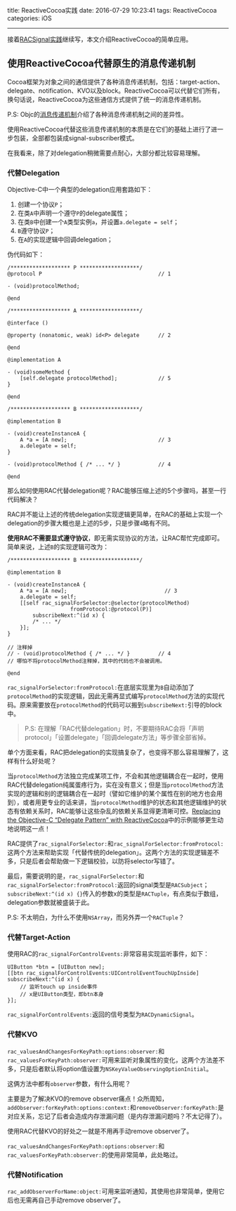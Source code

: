 title: ReactiveCocoa实践
date: 2016-07-29 10:23:41
tags: ReactiveCocoa
categories: iOS

---

接着[RACSignal实践](/reactive-cocoa-part-2/)继续写，本文介绍ReactiveCocoa的简单应用。

## 使用ReactiveCocoa代替原生的消息传递机制

Cocoa框架为对象之间的通信提供了各种消息传递机制，包括：target-action、delegate、notification、KVO以及block。ReactiveCocoa可以代替它们所有，换句话说，ReactiveCocoa为这些通信方式提供了统一的消息传递机制。

P.S: Objc的[消息传递机制](https://www.objccn.io/issue-7-4/)介绍了各种消息传递机制之间的差异性。

使用ReactiveCocoa代替这些消息传递机制的本质是在它们的基础上进行了进一步包装，全部都包装成signal-subscriber模式。

在我看来，除了对delegation稍微需要点耐心，大部分都比较容易理解。

### 代替Delegation

Objective-C中一个典型的delegation应用套路如下：

1. 创建一个协议`P`；
2. 在类`A`中声明一个遵守`P`的delegate属性；
3. 在类`B`中创建一个`A`类型实例`a`，并设置`a.delegate = self`；
4. `B`遵守协议`P`；
5. 在`A`的实现逻辑中回调delegation；

伪代码如下：

```objc
/******************* P *******************/
@protocol P                                     // 1

- (void)protocolMethod;

@end

/******************* A *******************/

@interface ()

@property (nonatomic, weak) id<P> delegate      // 2

@end

@implementation A

- (void)someMethod {
    [self.delegate protocolMethod];             // 5
}

@end

/******************* B *******************/

@implementation B

- (void)createInstanceA {
    A *a = [A new];                             // 3
    a.delegate = self;
}

- (void)protocolMethod { /* ... */ }            // 4

@end
```

那么如何使用RAC代替delegation呢？RAC能够压缩上述的5个步骤吗，甚至一行代码解决？

RAC并不能让上述的传统delegation实现逻辑更简单，在RAC的基础上实现一个delegation的步骤大概也是上述的5步，只是步骤`4`略有不同。

**使用RAC不需要显式遵守协议**，即无需实现协议的方法，让RAC帮忙完成即可。简单来说，上述`B`的实现逻辑可改为：

```objc
/******************* B *******************/

@implementation B

- (void)createInstanceA {
    A *a = [A new];                               // 3
    a.delegate = self;
    [[self rac_signalForSelector:@selector(protocolMethod)
                    fromProtocol:@protocol(P)]
        subscribeNext:^(id x) {
        /* ... */
    }];
}

// 注释掉
// - (void)protocolMethod { /* ... */ }         // 4
// 哪怕不将protocolMethod注释掉，其中的代码也不会被调用。

@end
```

`rac_signalForSelector:fromProtocol:`在底层实现里为`B`自动添加了`protocolMethod`的实现逻辑，因此无需再显式编写`protocolMethod`方法的实现代码。原来需要放在`protocolMethod`的代码可以搬到`subscribeNext:`引导的block中。

>P.S: 在理解「RAC代替delegation」时，不要期待RAC会将「声明protocol」「设置delegate」「回调delegate方法」等步骤全部省掉。

单个方面来看，RAC把delegation的实现搞复杂了，也变得不那么容易理解了，这样有什么好处呢？

当`protocolMethod`方法独立完成某项工作，不会和其他逻辑耦合在一起时，使用RAC代替delegation纯属蛋疼行为，实在没有意义；但是当`protocolMethod`方法实现的逻辑和别的逻辑耦合在一起时（譬如它维护的某个属性在别的地方也会用到），或者用更专业的话来讲，当`protocolMethod`维护的状态和其他逻辑维护的状态有依赖关系时，RAC能够让这些杂乱的依赖关系显得更清晰可控。[Replacing the Objective-C “Delegate Pattern” with ReactiveCocoa](https://spin.atomicobject.com/2014/02/03/objective-c-delegate-pattern/)中的示例能够更生动地说明这一点！

RAC提供了`rac_signalForSelector:`和`rac_signalForSelector:fromProtocol:`这两个方法来帮助实现「代替传统的delegation」。这两个方法的实现逻辑差不多，只是后者会帮助做一下逻辑校验，以防将selector写错了。

最后，需要说明的是，`rac_signalForSelector:`和`rac_signalForSelector:fromProtocol:`返回的signal类型是`RACSubject`；`subscribeNext:^(id x) {}`传入的参数x的类型是`RACTuple`，有点类似于数组，delegation参数就被盛装于此。

P.S: 不太明白，为什么不使用`NSArray`，而另外弄一个`RACTuple`？

### 代替Target-Action

使用RAC的`rac_signalForControlEvents:`非常容易实现监听事件，如下：

```objc
UIButton *btn = [UIButton new];
[[btn rac_signalForControlEvents:UIControlEventTouchUpInside] subscribeNext:^(id x) {
    // 监听touch up inside事件
    // x是UIButton类型，即btn本身
}];
```

`rac_signalForControlEvents:`返回的信号类型为`RACDynamicSignal`。

### 代替KVO

`rac_valuesAndChangesForKeyPath:options:observer:`和`rac_valuesForKeyPath:observer:`可用来监听对象属性的变化，这两个方法差不多，只是后者默认将option值设置为`NSKeyValueObservingOptionInitial`。

这俩方法中都有`observer`参数，有什么用呢？

主要是为了解决KVO的remove observer痛点！众所周知，`addObserver:forKeyPath:options:context:`和`removeObserver:forKeyPath:`是对应关系，忘记了后者会造成内存泄漏问题（是内存泄漏问题吗？不太记得了）。

使用RAC代替KVO的好处之一就是不用再手动remove observer了。

`rac_valuesAndChangesForKeyPath:options:observer:`和`rac_valuesForKeyPath:observer:`的使用非常简单，此处略过。

### 代替Notification

`rac_addObserverForName:object:`可用来监听通知，其使用也非常简单，使用它后也无需再自己手动remove observer了。